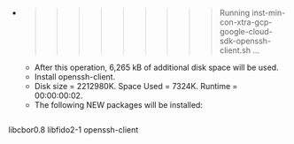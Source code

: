* >>>>>>>>> Running inst-min-con-xtra-gcp-google-cloud-sdk-openssh-client.sh ...
  * After this operation, 6,265 kB of additional disk space will be used.
  * Install openssh-client.
  * Disk size = 2212980K. Space Used = 7324K. Runtime = 00:00:00:02.
  * The following NEW packages will be installed:
  ```bash
libcbor0.8 libfido2-1 openssh-client
  ```
